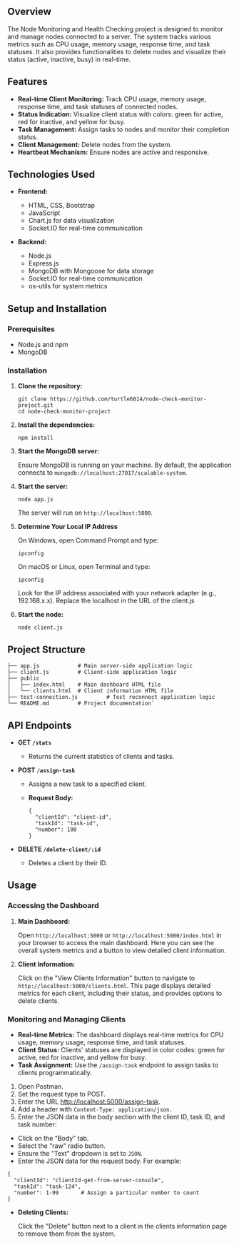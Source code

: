 Overview
--------

The Node Monitoring and Health Checking project is designed to monitor and manage nodes connected to a server. The system tracks various metrics such as CPU usage, memory usage, response time, and task statuses. It also provides functionalities to delete nodes and visualize their status (active, inactive, busy) in real-time.

Features
--------

-   **Real-time Client Monitoring:** Track CPU usage, memory usage, response time, and task statuses of connected nodes.
-   **Status Indication:** Visualize client status with colors: green for active, red for inactive, and yellow for busy.
-   **Task Management:** Assign tasks to nodes and monitor their completion status.
-   **Client Management:** Delete nodes from the system.
-   **Heartbeat Mechanism:** Ensure nodes are active and responsive.

Technologies Used
-----------------

-   **Frontend:**

    -   HTML, CSS, Bootstrap
    -   JavaScript
    -   Chart.js for data visualization
    -   Socket.IO for real-time communication
-   **Backend:**

    -   Node.js
    -   Express.js
    -   MongoDB with Mongoose for data storage
    -   Socket.IO for real-time communication
    -   os-utils for system metrics

Setup and Installation
----------------------

### Prerequisites

-   Node.js and npm
-   MongoDB


### Installation

1.  **Clone the repository:**

    ```
    git clone https://github.com/turtle6814/node-check-monitor-project.git
    cd node-check-monitor-project
    ```

2.  **Install the dependencies:**

    ```
    npm install
    ```

3.  **Start the MongoDB server:**

    Ensure MongoDB is running on your machine. By default, the application connects to `mongodb://localhost:27017/scalable-system`.

4.  **Start the server:**

    ```
    node app.js
    ```

    The server will run on `http://localhost:5000`.
    
6. **Determine Your Local IP Address**

    On Windows, open Command Prompt and type:

    ```
    ipconfig
    ```
    On macOS or Linux, open Terminal and type:
    
    ```
    ipconfig
    ```
    
    Look for the IP address associated with your network adapter (e.g., 192.168.x.x).
    Replace the localhost in the URL of the client.js
6.  **Start the node:**

    ```
    node client.js
    ```


Project Structure
-----------------

```
├── app.js            # Main server-side application logic
├── client.js         # Client-side application logic
├── public
│   ├── index.html    # Main dashboard HTML file
│   └── clients.html  # Client information HTML file
├── test-connection.js         # Test reconnect application logic
└── README.md         # Project documentation`
```

API Endpoints
-------------

-   **GET `/stats`**
    -   Returns the current statistics of clients and tasks.
-   **POST `/assign-task`**
    -   Assigns a new task to a specified client.
    -   **Request Body:**

        ```
        {
          "clientId": "client-id",
          "taskId": "task-id",
          "number": 100
        }
        ```

-   **DELETE `/delete-client/:id`**

    -   Deletes a client by their ID.

Usage
-----

### Accessing the Dashboard

1.  **Main Dashboard:**

    Open `http://localhost:5000` or `http://localhost:5000/index.html` in your browser to access the main dashboard. Here you can see the overall system metrics and a button to view detailed client information.
2.  **Client Information:**

    Click on the "View Clients Information" button to navigate to `http://localhost:5000/clients.html`. This page displays detailed metrics for each client, including their status, and provides options to delete clients.

### Monitoring and Managing Clients

-   **Real-time Metrics:**
    The dashboard displays real-time metrics for CPU usage, memory usage, response time, and task statuses.
-   **Client Status:**
    Clients' statuses are displayed in color codes: green for active, red for inactive, and yellow for busy.
-   **Task Assignment:**
    Use the `/assign-task` endpoint to assign tasks to clients programmatically.

1.  Open Postman.
2.  Set the request type to POST.
3.  Enter the URL <http://localhost:5000/assign-task>.
4.  Add a header with `Content-Type: application/json`.
5.  Enter the JSON data in the body section with the client ID, task ID, and task number:
   - Click on the "Body" tab.
   - Select the "raw" radio button.
   - Ensure the "Text" dropdown is set to `JSON`.
   - Enter the JSON data for the request body. For example:

```
{
  "clientId": "clientId-get-from-server-console",
  "taskId": "task-124",
  "number": 1-99       # Assign a particular number to count
}
```
-   **Deleting Clients:**

    Click the "Delete" button next to a client in the clients information page to remove them from the system.
